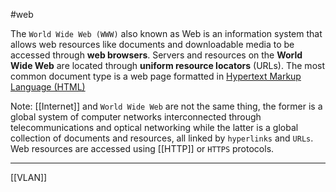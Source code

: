 #web

The `World Wide Web (WWW)` also known as Web is an information system that allows web resources like documents and downloadable media to be accessed through **web browsers**. Servers and resources on the **World Wide Web** are located through **uniform resource locators** (URLs). The most common document type is a web page formatted in [Hypertext Markup Language (HTML)](HTML.md)

Note: [[Internet]] and `World Wide Web` are not the same thing, the former is a global system of computer networks interconnected through telecommunications and optical networking while the latter is a global collection of documents and resources, all linked by `hyperlinks` and `URLs`. Web resources are accessed using [[HTTP]] or `HTTPS` protocols.

---------------

[[VLAN]]